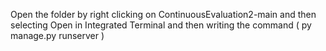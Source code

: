 Open the folder by right clicking on ContinuousEvaluation2-main and then selecting Open in Integrated Terminal and then writing the command (  py manage.py runserver )

